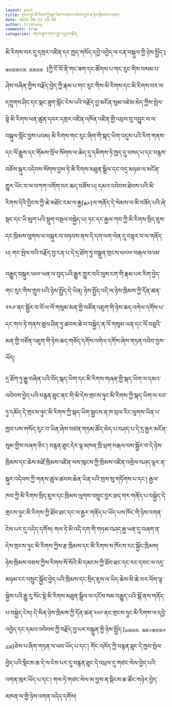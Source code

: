 ```yaml
---
layout: post
title: གྲངས་ཉུང་མི་རིགས་ཀྱི་སྐད་ཡིག་ལ་དམའ་འབེབས་བྱས་ན་ཉེས་ཁྲིམས་ལ་འགལ། 
date: 2020-09-21 19:50
author: trimleng
comments: true
categories: གནས་ཚུལ་གསར་བྱུང་དཔྱད་བརྗོད།
---
```

<span style="font-size: 14pt;">མི་རིགས་བར་དུ་དགྲར་འཛིན་དང་ཁྱད་གསོད་དབྱེ་འབྱེད་ལ་ངན་བསྐུལ་གྱི་ཉེས་སྤྱོད་(<span style="font-size: 8pt;"> 煽动民族仇恨、民族歧视</span>  )ཀྱི་ངོ་བོ་ནི་གང་ཟག་དང་ཚོགས་པ་གང་རུང་གིས་བསམ་པ་ཤེས་བཞིན་གྱིས་བརྗོད་བྱེད་ཀྱི་རྣམ་པ་གང་རུང་གིས་མི་རིགས་དང་མི་རིགས་བར་ལ་དཀྲུགས་ཤིང་དང་སྡང་ཟུག་སློང་ངེས་པའི་བརྗོད་བྱ་མངོན་སུམ་འཛེམ་མེད་ཀྱིས་སྤེལ་སྟེ་མི་རིགས་ཕན་ཚུན་དབར་དགྲར་འཛིན་འཁོན་འཛིན་གྱི་འབྲས་བུ་འབྱུང་བ་ལ་བསྐུལ་སློང་བྱས་པའམ། མི་རིགས་གང་རུང་ཞིག་གི་སྐད་ཡིག་འདུས་པའི་རིག་གནས་དང་ལོ་རྒྱུས་དང་གོམས་སྲོལ་སོགས་ལ་ཆེད་དུ་དམིགས་ཏེ་ཁྱད་དུ་བསད་པ་དང་བརྙས་བཅོས་སྐུར་འདེབས་སོགས་བྱས་ཏེ་མི་རིགས་མཐུན་སྒྲིལ་དང་འདྲ་མཉམ་ལ་མངོན་གྱུར་ཡོང་བ་ལ་བཀག་འགོག་བར་ཆད་བཟོས་པ། དམའ་འབེབས་ཐེབས་པའི་མི་རིགས་དེའི་བྱིངས་ཀྱི་ཆེ་མཐོང་ངམ་ལ་རྒྱ(<span style="font-size: 8pt;">尊严</span>)ལ་གནོད་དེ་སེམས་ལ་མི་བཟོད་པའི་ཞེ་སྡང་དང་ཡི་མུག་པའི་སྡུག་བསྔལ་བསྐྱེད་པ། ཏང་དང་རྒྱལ་ཀབ་ཀྱི་མི་རིགས་སྲིད་ཇུས་དང་ཁྲིམས་ལུགས་ལ་བསྐུར་བ་བཏབས་ནས་དེ་དག་ལག་ལེན་དུ་བསྟར་བ་ལ་གནོད་པ། གང་སྤེལ་བའི་བརྗོད་བྱ་ངན་པ་དེ་དྲ་ཐོག་ཏུ་བསྣུན་གྲངས་༥༠༠༠་བརྒལ་བའམ་</span>

<span style="font-size: 14pt;"><!--more--></span>

<span style="font-size: 14pt;">བརྒྱུད་བསྐུར་༥༠༠་ཡན་ལ་བུད་པའི་རྒྱུར་གྱུར་བའི་ལུས་ངག་གི་རྣམ་པར་རིག་བྱེད་གང་རུང་གིས་གྲུབ་པའི་ཉེས་སྤྱོད་དེ་ཡིན། ཉེས་སྤྱོད་འདི་ལ་ཉེས་ཁྲིམས་ཀྱི་དོན་ཚན་༢༤༩་ནང་སྦྱོར་བ་བོ་ལ་ལོ་གསུམ་མན་གྱི་བཙོན་འཇུག་གི་ཉེས་ཆད་འགེལ་དགོས་པ་དང་གལ་ཏེ་གནས་ཚུལ་ཤིན་ཏུ་ཚབས་ཆེ་བ་བསྐྱེད་ན་ལོ་གསུམ་ཡན་དང་ལོ་བཅུའི་མན་གྱི་བཙོན་འཇུག་གི་ཉེས་ཆད་གཅོད་དགོས་འགེལ་དགོས་ཞེས་གཏན་འབེབ་བྱས་ཡོད། </span>
<div><span style="font-size: 14pt;">དྲ་ཐོག་ཏུ་རྒྱུ་བཞིན་པའི་བོད་སྐད་ཡིག་དང་མི་རིགས་གཞན་གྱི་སྐད་ཡིག་ལ་དམའ་འབེབས་བྱེད་པའི་བརྙན་ཐུང་ནང་གི་མི་དེས་གྲངས་ཉུང་མི་རིགས་ཀྱི་སྐད་ཡིག་ལ་རབ་ཏུ་དམོད་དེ་གྲངས་ཉུང་མི་རིགས་ཀྱི་སྐད་ཡིག་སྦྱངས་ན་ཁ་བྲལ་རིང་ལུགས་ཡིན་པ་ཁྱབ་པས་གསོད་རུང་བ་ཡིན་ཞེས་བཙན་གཏམ་ཚོད་མེད་པ་བཤད་པ་དེ་དྲ་རྒྱར་མངོན་སུམ་གྱིས་བཞག་ཅིང་། བརྙན་ཐུང་དེར་ལྟ་མཁན་ཁྲི་ཕྲག་བརྒལ་བས་སྦྱོར་བ་དེ་ཉེས་ཁྲིམས་དང་ཆེས་མཐོ་ཁྲིམས་འཛིན་ལས་ཁུངས་ཀྱི་ཁྲིམས་འཛིན་འགྲེལ་བཤད་ལྟར་ན་སྐུར་འདེབས་ཀྱི་གནས་ཚུལ་ཚབས་ཆེན་ཡིན་པའི་གྲས་སུ་གཏོགས་པ་དང་། རྒྱལ་ཁབ་ཀྱི་མི་རིགས་སྲིད་ཇུས་དང་ཁྲིམས་ལུགས་བསྲུང་བྱར་ཐད་གར་གནོད་པ་བསྐྱེད་དེ་གྲངས་ཉུང་མི་རིགས་ཀྱི་ཐོབ་ཐང་དང་ལ་རྒྱར་གནོད་པ་ཡོད་པས་ཁོང་གི་ཉེས་འགན་ངེས་པར་དུ་འདེད་དགོས། གལ་ཏེ་མི་འདི་དག་གི་གཏམ་བཤད་རྒྱ་ཡན་དུ་བཞག་ན་དེས་གྲངས་ཉུང་མི་རིགས་ཀྱིས་རྩ་ཁྲིམས་དང་མི་རིགས་ས་ཁོངས་རང་སྐྱོང་ཁྲིམས། ཉེས་ཁྲིམས་བཅས་ཀྱིས་རིགས་སོ་སོའི་མི་དམངས་ཀྱི་ཐོབ་ཐང་དང་རང་དབང་ལ་འདྲ་མཉམ་ངང་བསྲུང་སྐྱོབ་བྱེད་པའི་ཁྲིམས་དང་སྲིད་ཇུས་ལ་ཡིད་ཆེས་མི་ཆེ་བར་ལོག་ལྟ་སྐྱེས་པའི་རྒྱུ་རུ་སོང་སྟེ་མི་རིགས་མཐུན་སྒྲིལ་ལ་དངོས་སམ་བརྒྱུད་པའི་སྒོ་ནས་གནོད་པ་བསྐྱེད་ངེས། དེ་མིན་ཉེས་ཁྲིམས་ཀྱི་དོན་ཚན་༢༥༠་ནང་གྲངས་ཉུང་མི་རིགས་ལ་དབྱེ་འབྱེད་དང་དམའ་འབེབས་ཀྱི་བརྗོད་བྱ་པར་བསྐྲུན་གྱི་ཉེས་སྤྱོད་(<span style="font-size: 8pt;">出版歧视、侮辱少数民族作品罪</span>)ཅེས་པ་ཞིག་གཏན་ལ་ཕབ་ཡོད་པ་དང་། གོང་འཁོད་ཀྱི་བརྙན་ཐུང་དེ་ཁྱབ་སྤེལ་བྱེད་པའི་སྡིངས་ཆ་དེ་ལ་ངེས་པར་དུ་བརྙན་ཐུང་དེ་འཕྲལ་དུ་གཙང་སེལ་བྱེད་པའི་འགན་ཁུར་ཡོད་པ་དང་། གལ་ཏེ་གཙང་སེལ་མ་བྱས་ན་སྡིངས་ཆ་ཚོང་གཉེར་བྱེད་མཁན་ལ་གྱི་ཉེས་འགན་འདེད་དགོས། </span></div>
